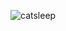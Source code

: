 ![catsleep](https://github.com/Sandcat-Web-Solutions/trump-site/assets/104757716/e334e9a7-f1f6-4192-9794-1b300b391427)

